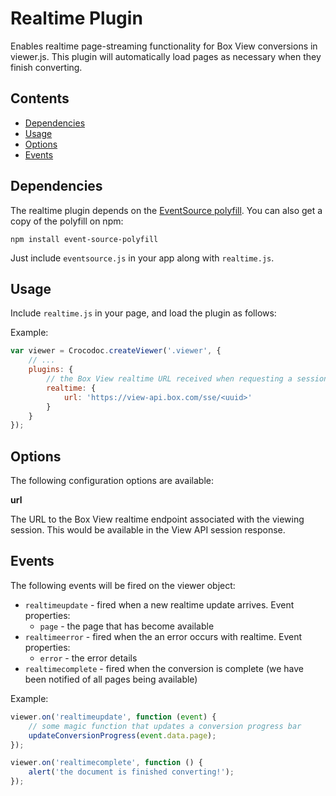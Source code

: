 # Realtime Plugin

Enables realtime page-streaming functionality for Box View conversions in viewer.js. This plugin will automatically load pages as necessary when they finish converting.

## Contents
* [Dependencies](#dependencies)
* [Usage](#usage)
* [Options](#options)
* [Events](#events)


## Dependencies

The realtime plugin depends on the [EventSource polyfill](https://github.com/Yaffle/EventSource). You can also get a copy of the polyfill on npm:

```
npm install event-source-polyfill
```

Just include `eventsource.js` in your app along with `realtime.js`.


## Usage

Include `realtime.js` in your page, and load the plugin as follows:

Example:
```js
var viewer = Crocodoc.createViewer('.viewer', {
    // ...
    plugins: {
        // the Box View realtime URL received when requesting a session
        realtime: {
            url: 'https://view-api.box.com/sse/<uuid>'
        }
    }
});
```


## Options

The following configuration options are available:

**url**

The URL to the Box View realtime endpoint associated with the viewing session. This would be available in the View API session response.


## Events

The following events will be fired on the viewer object:

* `realtimeupdate` - fired when a new realtime update arrives. Event properties:
    * `page` - the page that has become available
* `realtimeerror` - fired when the an error occurs with realtime. Event properties:
    * `error` - the error details
* `realtimecomplete` - fired when the conversion is complete (we have been notified of all pages being available)

Example:
```js
viewer.on('realtimeupdate', function (event) {
    // some magic function that updates a conversion progress bar
    updateConversionProgress(event.data.page);
});

viewer.on('realtimecomplete', function () {
    alert('the document is finished converting!');
});
```
